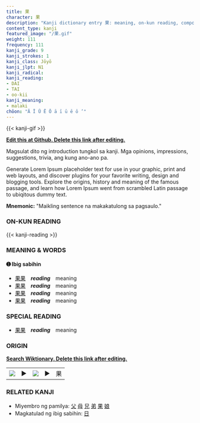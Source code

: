 ```yaml
---
title: 果
character: 果
description: "Kanji dictionary entry 果: meaning, on-kun reading, compounds, origin, related kanji"
content_type: kanji
featured_image: "/果.gif"
weight: 111
frequency: 111
kanji_grade: 9
kanji_strokes: 1
kanji_class: Jōyō
kanji_jlpt: N1
kanji_radical: 
kanji_reading: 
- DAI
- TAI
- oo-kii
kanji_meaning:
- malaki
chōon: "Ā Ī Ū Ē Ō ā ī ū ē ō ’"
---
```

[//]: # (Don't edit the line below. Kanji animated GIF code is automatically generated.)
{{< kanji-gif >}}

[//]: # (Edit below this line.)

**[Edit this at Github. Delete this link after editing.](https://github.com/tim0g/tim/tree/main/content/kanji/果/index.md)**

Magsulat dito ng introduction tungkol sa kanji. Mga opinions, impressions, suggestions, trivia, ang kung ano-ano pa.

Generate Lorem Ipsum placeholder text for use in your graphic, print and web layouts, and discover plugins for your favorite writing, design and blogging tools. Explore the origins, history and meaning of the famous passage, and learn how Lorem Ipsum went from scrambled Latin passage to ubiqitous dummy text.
 
**Mnemonic:** "Maikling sentence na makakatulong sa pagsaulo."

### ON-KUN READING

[//]: # (Don't edit the line below. ON-KUN READING code is automatically generated.)
{{< kanji-reading >}}

### MEANING & WORDS

#### ➊ **Ibig sabihin**
  - [果](../果)[果](../果)　***reading***　meaning
  - [果](../果)[果](../果)　***reading***　meaning
  - [果](../果)[果](../果)　***reading***　meaning
  - [果](../果)[果](../果)　***reading***　meaning

### SPECIAL READING
  - [果](../果)[果](../果)　***reading***　meaning

### ORIGIN

**[Search Wiktionary. Delete this link after editing.](https://wiktionary.org/wiki/果)**
<table class="kanji-table"><tr><td>
<img src="60px-果-bronze.svg.png">
</td><td>▶</td><td>
<img src="60px-果-oracle.svg.png">
</td><td>▶</td>
<td class="kanji-origin">果</td>
</tr></table>

### RELATED KANJI
- Miyembro ng pamilya: [父](../父) [母](../母) [兄](../兄) [弟](../弟) [果](../果) [娘](../娘)
- Magkatulad ng ibig sabihin: [日](../日)
